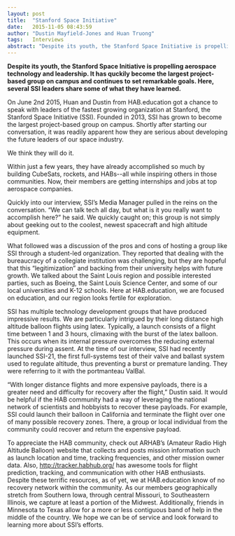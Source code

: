 ```yaml
---
layout: post
title:  "Stanford Space Initiative"
date:   2015-11-05 08:43:59
author: "Dustin Mayfield-Jones and Huan Truong"
tags:	Interviews
abstract: "Despite its youth, the Stanford Space Initiative is propelling aerospace technology and leadership.  It has quckily become the largest project-based group on campus and continues to set remarkable goals. Here, several SSI leaders share some of what they have learned"
---
```


**Despite its youth, the Stanford Space Initiative is propelling aerospace technology and leadership.  It has quckily become the largest project-based group on campus and continues to set remarkable goals. Here, several SSI leaders share some of what they have learned.**

On June 2nd 2015, Huan and Dustin from HAB.education got a chance to speak with leaders of the fastest growing organization at Stanford, the Stanford Space Initiative (SSI). Founded in 2013, SSI has grown to become the largest project-based group on campus. Shortly after starting our conversation, it was readily apparent how they are serious about developing the future leaders of our space industry. 

We think they will do it. 

Within just a few years, they have already accomplished so much by building CubeSats, rockets, and HABs--all while inspiring others in those communities. Now, their members are getting internships and jobs at top aerospace companies. 

Quickly into our interview, SSI’s Media Manager pulled in the reins on the conversation. “We can talk tech all day, but what is it you really want to accomplish here?” he said. We quickly caught on; this group is not simply about geeking out to the coolest, newest spacecraft and high altitude equipment. 

What followed was a discussion of the pros and cons of hosting a group like SSI through a student-led organization. They reported that dealing with the bureaucracy of a collegiate institution was challenging, but they are hopeful that this “legitimization” and backing from their university helps with future growth. We talked about the Saint Louis region and possible interested parties, such as Boeing, the Saint Louis Science Center, and some of our local universities and K-12 schools. Here at HAB.education, we are focused on education, and our region looks fertile for exploration.

SSI has multiple technology development groups that have produced impressive results. We are particularly intrigued by their long distance high altitude balloon flights using latex. Typically, a launch consists of a flight time between 1 and 3 hours, climaxing with the burst of the latex balloon. This occurs when its internal pressure overcomes the reducing external pressure during assent. At the time of our interview, SSI had recently launched SSI-21, the first full-systems test of their valve and ballast system used to regulate altitude, thus preventing a burst or premature landing. They were referring to it with the portmanteau ValBal.  

“With longer distance flights and more expensive payloads, there is a greater need and difficulty for recovery after the flight,” Dustin said. It would be helpful if the HAB community had a way of leveraging the national network of scientists and hobbyists to recover these payloads. For example, SSI could launch their balloon in California and terminate the flight over one of many possible recovery zones. There, a group or local individual from the community could recover and return the expensive payload. 

To appreciate the HAB community, check out ARHAB’s (Amateur Radio High Altitude Balloon) website that collects and posts mission information such as launch location and time, tracking frequencies, and other mission owner data. Also, http://tracker.habhub.org/ has awesome tools for flight prediction, tracking, and communication with other HAB enthusiasts. Despite these terrific resources, as of yet, we at HAB.education know of no recovery network within the community. As our members geographically stretch from Southern Iowa, through central Missouri, to Southeastern Illinois, we capture at least a portion of the Midwest. Additionally, friends in Minnesota to Texas allow for a more or less contiguous band of help in the middle of the country. We hope we can be of service and look forward to learning more about SSI’s efforts.